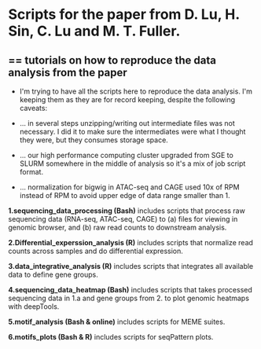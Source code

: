 # Scripts for the paper from D. Lu, H. Sin, C. Lu and M. T. Fuller.
## == tutorials on how to reproduce the data analysis from the paper

  - I'm trying to have all the scripts here to reproduce the data analysis. I'm keeping them as they are for record keeping, despite the following caveats:

  - ... in several steps unzipping/writing out intermediate files was not necessary. I did it to make sure the intermediates were what I thought they were, but they consumes storage space.
  
  - ... our high performance computing cluster upgraded from SGE to SLURM somewhere in the middle of analysis so it's a mix of job script format.  
  
  - ... normalization for bigwig in ATAC-seq and CAGE used 10x of RPM instead of RPM to avoid upper edge of data range smaller than 1.
  
**1.sequencing_data_processing (Bash)** includes scripts that process raw sequencing data (RNA-seq, ATAC-seq, CAGE) to (a) files for viewing in genomic browser, and (b) raw read counts to downstream analysis. 

**2.Differential_experssion_analysis (R)** includes scripts that normalize read counts across samples and do differential expression. 

**3.data_integrative_analysis (R)** includes scripts that integrates all available data to define gene groups. 

**4.sequencing_data_heatmap (Bash)** includes scripts that takes processed sequencing data in 1.a and gene groups from 2. to plot genomic heatmaps with deepTools.

**5.motif_analysis (Bash & online)** includes scripts for MEME suites. 

**6.motifs_plots (Bash & R)** includes scripts for seqPattern plots. 
